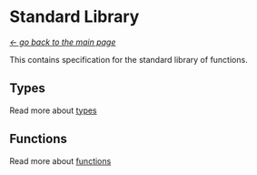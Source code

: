 # Standard Library
[*← go back to the main page*](..)

This contains specification for the standard library of functions.

## Types

Read more about [types](./types.md)

## Functions

Read more about [functions](./functions.md)
